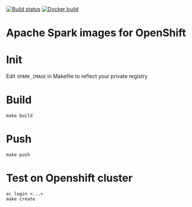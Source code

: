 [![Build status](https://travis-ci.org/radanalyticsio/openshift-spark.svg?branch=master)](https://travis-ci.org/radanalyticsio/openshift-spark)
[![Docker build](https://img.shields.io/docker/automated/radanalyticsio/openshift-spark.svg)](https://hub.docker.com/r/radanalyticsio/openshift-spark)

# Apache Spark images for OpenShift

# Init

Edit `SPARK_IMAGE` in Makefile to reflect your private registry

# Build

    make build

# Push

    make push

# Test on Openshift cluster

    oc login <...>
    make create

